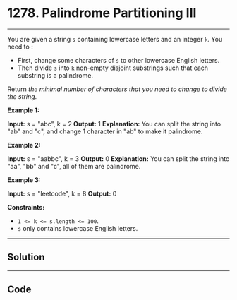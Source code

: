 # 1278. Palindrome Partitioning III

---

You are given a string `s` containing lowercase letters and an integer `k`. You need to :

  * First, change some characters of `s` to other lowercase English letters.
  * Then divide `s` into `k` non-empty disjoint substrings such that each substring is a palindrome.



Return _the minimal number of characters that you need to change to divide the string_.

 

**Example 1:**


**Input:** s = "abc", k = 2
**Output:** 1
**Explanation:**  You can split the string into "ab" and "c", and change 1 character in "ab" to make it palindrome.


**Example 2:**


**Input:** s = "aabbc", k = 3
**Output:** 0
**Explanation:**  You can split the string into "aa", "bb" and "c", all of them are palindrome.

**Example 3:**


**Input:** s = "leetcode", k = 8
**Output:** 0


 

**Constraints:**

  * `1 <= k <= s.length <= 100`.
  * `s` only contains lowercase English letters.

---

## Solution



---

## Code
```python


```